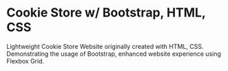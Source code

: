 # Cookie Store w/ Bootstrap, HTML, CSS

Lightweight Cookie Store Website originally created with HTML, CSS. Demonstrating the usage of Bootstrap, enhanced website experience using Flexbox Grid. 
